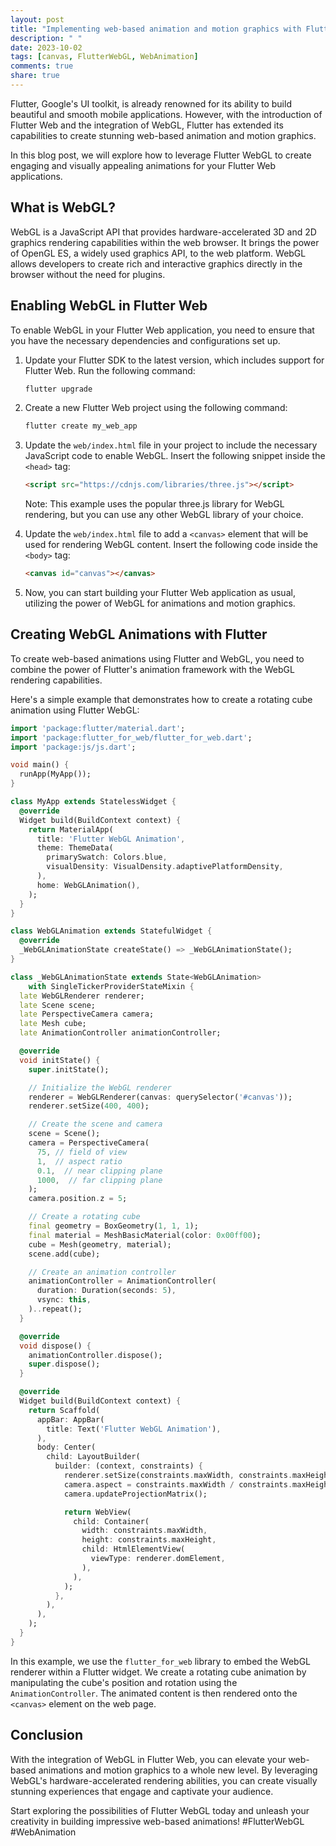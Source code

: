 ```yaml
---
layout: post
title: "Implementing web-based animation and motion graphics with Flutter WebGL on Flutter Web"
description: " "
date: 2023-10-02
tags: [canvas, FlutterWebGL, WebAnimation]
comments: true
share: true
---
```


Flutter, Google's UI toolkit, is already renowned for its ability to build beautiful and smooth mobile applications. However, with the introduction of Flutter Web and the integration of WebGL, Flutter has extended its capabilities to create stunning web-based animation and motion graphics.

In this blog post, we will explore how to leverage Flutter WebGL to create engaging and visually appealing animations for your Flutter Web applications.

## What is WebGL?

WebGL is a JavaScript API that provides hardware-accelerated 3D and 2D graphics rendering capabilities within the web browser. It brings the power of OpenGL ES, a widely used graphics API, to the web platform. WebGL allows developers to create rich and interactive graphics directly in the browser without the need for plugins.

## Enabling WebGL in Flutter Web

To enable WebGL in your Flutter Web application, you need to ensure that you have the necessary dependencies and configurations set up.

1. Update your Flutter SDK to the latest version, which includes support for Flutter Web. Run the following command:

   ```bash
   flutter upgrade
   ```

2. Create a new Flutter Web project using the following command:

   ```bash
   flutter create my_web_app
   ```

3. Update the `web/index.html` file in your project to include the necessary JavaScript code to enable WebGL. Insert the following snippet inside the `<head>` tag:

   ```html
   <script src="https://cdnjs.com/libraries/three.js"></script>
   ```

   Note: This example uses the popular three.js library for WebGL rendering, but you can use any other WebGL library of your choice.

4. Update the `web/index.html` file to add a `<canvas>` element that will be used for rendering WebGL content. Insert the following code inside the `<body>` tag:

   ```html
   <canvas id="canvas"></canvas>
   ```

5. Now, you can start building your Flutter Web application as usual, utilizing the power of WebGL for animations and motion graphics.

## Creating WebGL Animations with Flutter

To create web-based animations using Flutter and WebGL, you need to combine the power of Flutter's animation framework with the WebGL rendering capabilities.

Here's a simple example that demonstrates how to create a rotating cube animation using Flutter WebGL:

```dart
import 'package:flutter/material.dart';
import 'package:flutter_for_web/flutter_for_web.dart';
import 'package:js/js.dart';

void main() {
  runApp(MyApp());
}

class MyApp extends StatelessWidget {
  @override
  Widget build(BuildContext context) {
    return MaterialApp(
      title: 'Flutter WebGL Animation',
      theme: ThemeData(
        primarySwatch: Colors.blue,
        visualDensity: VisualDensity.adaptivePlatformDensity,
      ),
      home: WebGLAnimation(),
    );
  }
}

class WebGLAnimation extends StatefulWidget {
  @override
  _WebGLAnimationState createState() => _WebGLAnimationState();
}

class _WebGLAnimationState extends State<WebGLAnimation>
    with SingleTickerProviderStateMixin {
  late WebGLRenderer renderer;
  late Scene scene;
  late PerspectiveCamera camera;
  late Mesh cube;
  late AnimationController animationController;

  @override
  void initState() {
    super.initState();

    // Initialize the WebGL renderer
    renderer = WebGLRenderer(canvas: querySelector('#canvas'));
    renderer.setSize(400, 400);

    // Create the scene and camera
    scene = Scene();
    camera = PerspectiveCamera(
      75, // field of view
      1,  // aspect ratio
      0.1,  // near clipping plane
      1000,  // far clipping plane
    );
    camera.position.z = 5;

    // Create a rotating cube
    final geometry = BoxGeometry(1, 1, 1);
    final material = MeshBasicMaterial(color: 0x00ff00);
    cube = Mesh(geometry, material);
    scene.add(cube);

    // Create an animation controller
    animationController = AnimationController(
      duration: Duration(seconds: 5),
      vsync: this,
    )..repeat();
  }

  @override
  void dispose() {
    animationController.dispose();
    super.dispose();
  }

  @override
  Widget build(BuildContext context) {
    return Scaffold(
      appBar: AppBar(
        title: Text('Flutter WebGL Animation'),
      ),
      body: Center(
        child: LayoutBuilder(
          builder: (context, constraints) {
            renderer.setSize(constraints.maxWidth, constraints.maxHeight);
            camera.aspect = constraints.maxWidth / constraints.maxHeight;
            camera.updateProjectionMatrix();

            return WebView(
              child: Container(
                width: constraints.maxWidth,
                height: constraints.maxHeight,
                child: HtmlElementView(
                  viewType: renderer.domElement,
                ),
              ),
            );
          },
        ),
      ),
    );
  }
}
```

In this example, we use the `flutter_for_web` library to embed the WebGL renderer within a Flutter widget. We create a rotating cube animation by manipulating the cube's position and rotation using the `AnimationController`. The animated content is then rendered onto the `<canvas>` element on the web page.

## Conclusion

With the integration of WebGL in Flutter Web, you can elevate your web-based animations and motion graphics to a whole new level. By leveraging WebGL's hardware-accelerated rendering abilities, you can create visually stunning experiences that engage and captivate your audience.

Start exploring the possibilities of Flutter WebGL today and unleash your creativity in building impressive web-based animations! #FlutterWebGL #WebAnimation